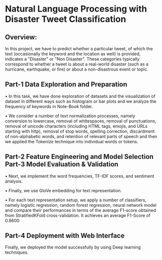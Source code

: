 # Natural Language Processing with Disaster Tweet Classification

## Overview:
In this project, we have to predict whether a particular tweet, of which the text (occasionally the keyword and the location as well) is provided, indicates a  "Disaster" or "Non Disaster".
These categories typically correspond to whether a tweet is about a real-world disaster (such as a hurricane, earthquake, or fire) or about a non-disastrous event or topic.

## Part-1 Data Exploration and Preparation
• In this task, we have done exploration of datasets and the visualization of dataset in different ways such as histogram or bar plots and we analyze the frequency of keywords in Note-Book folder.

• We consider a number of text normalization processes, namely conversion to lowercase, removal of whitespaces, removal of punctuations, removal of unicode characters (including HTML tags, emojis, and URLs starting with http), removal of stop words, spelling correction, discardment of non-alphabetic words, and retention of relevant parts of speech and then we applied the Tokenize technique into individual words or tokens.

## Part-2 Feature Engineering and Model Selection  Part-3 Model Evaluation & Validation
• Next, we implement the word frequencies, TF-IDF scores, and sentiment analysis.

• Finally, we use GloVe embedding for text representation.

• For each text representation setup, we apply a number of classifiers, namely logistic regression, random forest regression, neural network model and compare their performances in terms of the average F1-score obtained from StratifiedKFold cross-validation. It achieves an average F1-Score of 0.8600

## Part-4 Deployment with Web Interface
Finally, we deployed the model successfully by using Deep learning techniques.
